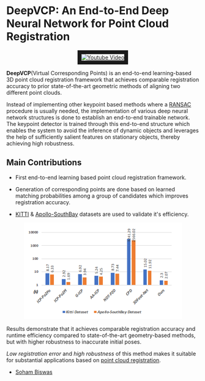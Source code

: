 # DeepVCP: An End-to-End Deep Neural Network for Point Cloud Registration

<center><a href="http://www.youtube.com/watch?feature=player_embedded&v=O9AMulNyrzY
" target="_blank"><img src="http://img.youtube.com/vi/O9AMulNyrzY/0.jpg" 
alt="Youtube Video" width="427" height="240" border="10" /></a></center>

**DeepVCP**(Virtual Corresponding Points) is an end-to-end learning-based 3D point cloud registration framework that achieves comparable registration accuracy to prior state-of-the-art geometric methods of aligning two different point clouds.

Instead of implementing other keypoint based methods where a [RANSAC](https://en.wikipedia.org/wiki/Random_sample_consensus) procedure is usually needed, the implementation of various deep neural network structures is done to establish an end-to-end trainable network. The keypoint detector is trained through this end-to-end structure which enables the system to avoid the inference of dynamic objects and leverages the help of sufficiently salient features on stationary objects, thereby achieving high robustness.

## Main Contributions

* First end-to-end learning based point cloud registration framework.

* Generation of corresponding points are done based on learned matching probabilities among a group of candidates which improves registration accuracy.

* [KITTI](http://www.cvlibs.net/datasets/kitti/raw_data.php) & [Apollo-SouthBay](http://data.apollo.auto/?locale=en-us&lang=en) datasets are used to validate it's efficiency.

<center><img src="images/DeepVCP_viz.png" alt="DeepVCP Visualization"></center>

Results demonstrate that it achieves comparable registration accuracy and runtime efficiency compared to state-of-the-art geometry-based methods, but with higher robustness to inaccurate initial poses.

*Low registration error* and *high robustness* of this method makes it suitable for substantial applications based on [point cloud registration](https://en.wikipedia.org/wiki/Point_set_registration).

* [Soham Biswas](https://www.linkedin.com/in/soham-biswas-590784168/)

